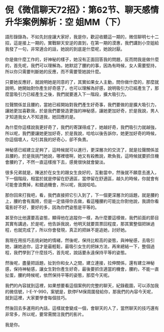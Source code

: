 # 倪《微信聊天72招》：第62节、聊天感情升华案例解析：空 姐MM（下）

語形錄錄為，不如先封座讓大家好，我是你，歡迎收聽這一期的，微信聊明七十二招，這是接上一期的，實戰聊天安逆的直到，在第一期的漠惠，我們講到小空姐給我發了一句，非常適合的話，她說的到底是什麼呢，她說討厭。

你是做什麼工作的，好神秘的樣子，她沒有正面回答我的問題，反而問我是做什麼的，首先呢，我們可以理解為，她默認了腰約的事，因為有時候，女人需要堅持，所以你只需要判斷她的反應，而不需要管她說什麼。

只要她反應好，就說明她是同意的了，其實如果女人主動，問你做什麼的，那麼就說明，她開始對你產生好奇感了，也可以理解為好感，說明吸引力已經產生了，那麼當吸引力已經產生之後，我們就要進入下一階段，擴大吸引力。

拉聲關係並且腰約，當她已經開始對我們產生好奇事，我們要做的是擴大吸引力，讓她更加喜歡我，於是我們要營造更強的神秘感，讓她更加好奇，於是我說，男人才知道我女人不知道我，她回應的是。

為什麼你這樣說我更好奇了，我們的寄謀得成了，她越好奇，我們吸引力就越強，所以呢，我們要讓她更加好奇，於是我說，哈哈以後告訴你，她更加好奇的時候，你這個壞人，勾引其我的好奇心，卻不負責。

神秘感已經建立足夠了，這時候就可以進行，更深層次的交流了，就是拉聲關係並且腰約，於是我挑鬥她說，哪裡壞啊，她又有殺教說，欺負我，這時候就要抓住機會腰約了，不然一直這樣捨下去，感覺很快就會變淡。

很多兄弟就是，陳迷於在女生的跟女生良好的，互動當中，然後就不願意去進入，下一個階段，相當於就是停留在舒適區，當停留在舒適區，越久的時候，你就會有可能會浪費掉，和錯過機會，所以呢，我說哈哈。

那你回來打我吧，看，我們直接把它引入到了，下一個更深層次的話題，就是腰約上，腰約會有風險，但是一定值得你去做，看這種腰約可能比你對他說，我請你看電影好不好，要好的多，因為你們姿態是平等的。

甚至你比他還要高姿態，顯得他在追蹤你一樣，為什麼要這樣做，我們前面的節目其實有講過，於是呢，他告訴我說，他明天就要買票回程度，那其實整個把妹過程，也就完成了，所以你會發現，真正的把妹不是追她，討好她。

我現在用技巧去挑剁她的情緒，然後呢，保持比較高的姿態，與神秘感，去吸引她，讓她追你，這才是最輕鬆，最吸引女生的把妹方法，再來總結一下，整個過程，我們學到了什麼技巧，首先呢，說話要永遠保持平等的姿態。

然後呢，盡量把話題，扯到你和女人之間，建立連接，拉伸關係，還有建立神秘感，保持神秘感，讓女生對你產生好奇，最後要抓住適當的機會，腰約，不能一直扯蛋，腰約時候呢，依然保持平等的姿態，那麼今天呢。

我們的內容就到這裡，如果想要看這個案例的完整的聊天，紀錄截圖，可以添加我的微信號，I-E-Y-990，案號是，欽停FM保周圍發給你，那我們的內容今天呢，就到這裡，大家要學會每個技巧。

然後回去多運用的內話，這樣就會變成一個，會聊天的人了，當然聊天的技巧還有非常多，所以呢，要常需關注我們的影片。

我是你。